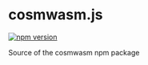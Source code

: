 # cosmwasm.js

[![npm version](https://img.shields.io/npm/v/cosmwasm.svg)](https://www.npmjs.com/package/cosmwasm)

Source of the cosmwasm npm package

